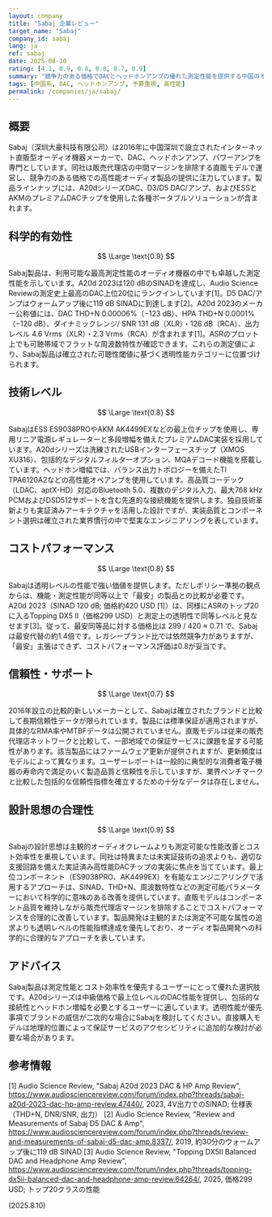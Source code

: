 ```yaml
---
layout: company
title: "Sabaj 企業レビュー"
target_name: "Sabaj"
company_id: sabaj
lang: ja
ref: sabaj
date: 2025-08-10
rating: [4.1, 0.9, 0.8, 0.8, 0.7, 0.9]
summary: "競争力のある価格でDACとヘッドホンアンプの優れた測定性能を提供する中国のオーディオ企業"
tags: [中国系, DAC, ヘッドホンアンプ, 予算重視, 高性能]
permalink: /companies/ja/sabaj/
---
```


## 概要

Sabaj（深圳大豪科技有限公司）は2016年に中国深圳で設立されたインターネット直販型オーディオ機器メーカーで、DAC、ヘッドホンアンプ、パワーアンプを専門としています。同社は販売代理店の中間マージンを排除する直販モデルで運営し、競争力のある価格での高性能オーディオ製品の提供に注力しています。製品ラインナップには、A20dシリーズDAC、D3/D5 DAC/アンプ、およびESSとAKMのプレミアムDACチップを使用した各種ポータブルソリューションが含まれます。

## 科学的有効性

$$ \Large \text{0.9} $$

Sabaj製品は、利用可能な最高測定性能のオーディオ機器の中でも卓越した測定性能を示しています。A20d 2023は120 dBのSINADを達成し、Audio Science Reviewの測定史上最高のDAC上位20位にランクインしています[1]。D5 DAC/アンプはウォームアップ後に119 dB SINADに到達します[2]。A20d 2023のメーカー公称値には、DAC THD+N 0.00006%（−123 dB）、HPA THD+N 0.0001%（−120 dB）、ダイナミックレンジ/ SNR 131 dB（XLR）・126 dB（RCA）、出力レベル 4.6 Vrms（XLR）・2.3 Vrms（RCA）が含まれます[1]。ASRのプロット上でも可聴帯域でフラットな周波数特性が確認できます。これらの測定値により、Sabaj製品は確立された可聴性閾値に基づく透明性能カテゴリーに位置づけられます。

## 技術レベル

$$ \Large \text{0.8} $$

SabajはESS ES9038PROやAKM AK4499EXなどの最上位チップを使用し、専用リニア電源レギュレーターと多段増幅を備えたプレミアムDAC実装を採用しています。A20dシリーズは洗練されたUSBインターフェースチップ（XMOS XU316）、包括的なデジタルフィルターオプション、MQAデコード機能を搭載しています。ヘッドホン増幅では、バランス出力トポロジーを備えたTI TPA6120A2などの高性能オペアンプを使用しています。高品質コーデック（LDAC、aptX-HD）対応のBluetooth 5.0、複数のデジタル入力、最大768 kHz PCMおよびDSD512サポートを含む先進的な接続機能を提供します。独自技術革新よりも実証済みアーキテクチャを活用した設計ですが、実装品質とコンポーネント選択は確立された業界慣行の中で堅実なエンジニアリングを表しています。

## コストパフォーマンス

$$ \Large \text{0.8} $$

Sabajは透明レベルの性能で強い価値を提供します。ただしポリシー準拠の観点からは、機能・測定性能が同等以上で「最安」の製品との比較が必要です。A20d 2023（SINAD 120 dB; 価格約420 USD [1]）は、同様にASRのトップ20に入るTopping DX5 II（価格299 USD）と測定上の透明性で同等レベルと見なせます[3]。従って、最安同等品に対する価格比は 299 / 420 ≈ 0.71 で、Sabajは最安代替の約1.4倍です。レガシーブランド比では依然競争力がありますが、「最安」主張はできず、コストパフォーマンス評価は0.8が妥当です。

## 信頼性・サポート

$$ \Large \text{0.7} $$

2016年設立の比較的新しいメーカーとして、Sabajは確立されたブランドと比較して長期信頼性データが限られています。製品には標準保証が適用されますが、具体的なRMA率やMTBFデータは公開されていません。直販モデルは従来の販売代理店ネットワークと比較して、一部地域での保証サービスに課題を呈する可能性があります。該当製品にはファームウェア更新が提供されますが、更新頻度はモデルによって異なります。ユーザーレポートは一般的に典型的な消費者電子機器の寿命内で満足のいく製造品質と信頼性を示していますが、業界ベンチマークと比較した包括的な信頼性指標を確立するための十分なデータは存在しません。

## 設計思想の合理性

$$ \Large \text{0.9} $$

Sabajの設計思想は主観的オーディオクレームよりも測定可能な性能改善とコスト効率性を重視しています。同社は特異または未実証技術の追求よりも、適切な支援回路を備えた実証済み高性能DACチップの実装に焦点を当てています。最上位コンポーネント（ES9038PRO、AK4499EX）を有能なエンジニアリングで活用するアプローチは、SINAD、THD+N、周波数特性などの測定可能パラメーターにおいて科学的に意味のある改善を提供しています。直販モデルはコンポーネント品質を維持しながら販売代理店マージンを排除することでコストパフォーマンスを合理的に改善しています。製品開発は主観的または測定不可能な属性の追求よりも透明レベルの性能指標達成を優先しており、オーディオ製品開発への科学的に合理的なアプローチを表しています。

## アドバイス

Sabaj製品は測定性能とコスト効率性を優先するユーザーにとって優れた選択肢です。A20dシリーズは中級価格で最上位レベルのDAC性能を提供し、包括的な接続性とヘッドホン増幅を必要とするユーザーに適しています。透明性能が優先事項でブランドの威信が二次的な場合にSabajを検討してください。直接購入モデルは地理的位置によって保証サービスのアクセシビリティに追加的な検討が必要な場合があります。

## 参考情報

[1] Audio Science Review, "Sabaj A20d 2023 DAC & HP Amp Review", https://www.audiosciencereview.com/forum/index.php?threads/sabaj-a20d-2023-dac-hp-amp-review.47440/, 2023, 4V出力でのSINAD; 仕様表（THD+N, DNR/SNR, 出力）
[2] Audio Science Review, "Review and Measurements of Sabaj D5 DAC & Amp", https://www.audiosciencereview.com/forum/index.php?threads/review-and-measurements-of-sabaj-d5-dac-amp.8337/, 2019, 約30分のウォームアップ後に119 dB SINAD
[3] Audio Science Review, "Topping DX5II Balanced DAC and Headphone Amp Review", https://www.audiosciencereview.com/forum/index.php?threads/topping-dx5ii-balanced-dac-and-headphone-amp-review.64264/, 2025, 価格299 USD; トップ20クラスの性能

(2025.8.10)